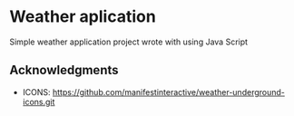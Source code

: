 # Weather aplication

Simple weather application project wrote with using Java Script

## Acknowledgments

* ICONS: https://github.com/manifestinteractive/weather-underground-icons.git
